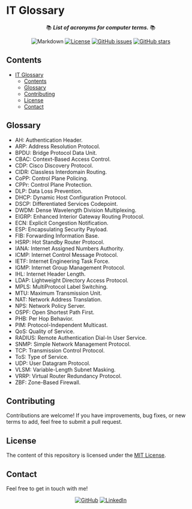 # IT Glossary

<div align="center">

📚 ***List of acronyms for computer terms.*** 📚

![Markdown](<https://img.shields.io/badge/markdown-%23000000?logo=markdown&logoColor=white&labelColor=grey>)
[![License](<https://img.shields.io/github/license/danielfeitopin/it-glossary>)](LICENSE "License")
[![GitHub issues](https://img.shields.io/github/issues/danielfeitopin/it-glossary)](<https://github.com/danielfeitopin/it-glossary> "Issues")
[![GitHub stars](https://img.shields.io/github/stars/danielfeitopin/it-glossary)](<https://github.com/danielfeitopin/it-glossary/stargazers> "Stars")


</div>


## Contents

- [IT Glossary](#it-glossary)
  - [Contents](#contents)
  - [Glossary](#glossary)
  - [Contributing](#contributing)
  - [License](#license)
  - [Contact](#contact)

## Glossary

- AH: Authentication Header.
- ARP: Address Resolution Protocol.
- BPDU: Bridge Protocol Data Unit.
- CBAC: Context-Based Access Control.
- CDP: Cisco Discovery Protocol.
- CIDR: Classless Interdomain Routing.
- CoPP: Control Plane Policing.
- CPPr: Control Plane Protection.
- DLP: Data Loss Prevention.
- DHCP: Dynamic Host Configuration Protocol.
- DSCP: Differentiated Services Codepoint.
- DWDM: Dense Wavelength Division Multiplexing.
- EIGRP: Enhanced Interior Gateway Routing Protocol.
- ECN: Explicit Congestion Notification.
- ESP: Encapsulating Security Payload.
- FIB: Forwarding Information Base.
- HSRP: Hot Standby Router Protocol.
- IANA: Internet Assigned Numbers Authority.
- ICMP: Internet Control Message Protocol.
- IETF: Internet Engineering Task Force.
- IGMP: Internet Group Management Protocol.
- IHL: Internet Header Length.
- LDAP: Lightweight Directory Access Protocol.
- MPLS: MultiProtocol Label Switching.
- MTU: Maximum Transmission Unit.
- NAT: Network Address Translation.
- NPS: Network Policy Server.
- OSPF: Open Shortest Path First.
- PHB: Per Hop Behavior.
- PIM: Protocol-Independent Multicast.
- QoS: Quality of Service.
- RADIUS: Remote Authentication Dial-In User Service.
- SNMP: Simple Network Management Protocol.
- TCP: Transmission Control Protocol.
- ToS: Type of Service.
- UDP: User Datagram Protocol.
- VLSM: Variable-Length Subnet Masking.
- VRRP: Virtual Router Redundancy Protocol.
- ZBF: Zone-Based Firewall.

## Contributing

Contributions are welcome! If you have improvements, bug fixes, or new terms to add, feel free to submit a pull request.

## License

The content of this repository is licensed under the [MIT License](LICENSE).

## Contact

Feel free to get in touch with me!

<div align="center">

[![GitHub](https://img.shields.io/badge/GitHub-%23181717?style=for-the-badge&logo=github&logoColor=%23181717&color=white)](<https://github.com/danielfeitopin>)
[![LinkedIn](https://img.shields.io/badge/LinkedIn-white?style=for-the-badge&logo=linkedin&logoColor=white&color=%230A66C2)](<https://www.linkedin.com/in/danielfeitopin/>)

</div>
